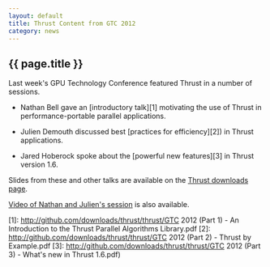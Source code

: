 ```yaml
---
layout: default
title: Thrust Content from GTC 2012
category: news
---
```

## {{ page.title }} ##

Last week's GPU Technology Conference featured Thrust in a number of sessions.

  * Nathan Bell gave an [introductory talk][1] motivating the use of Thrust in performance-portable parallel applications.

  * Julien Demouth discussed best [practices for efficiency][2]) in Thrust applications.

  * Jared Hoberock spoke about the [powerful new features][3] in Thrust version 1.6.

Slides from these and other talks are available on the [Thrust downloads page](http://github.com/thrust/thrust/downloads).

[Video of Nathan and Julien's session](http://nvidia.fullviewmedia.com/gtc2012/0515-A3-S0602.html) is also available.

  [1]: http://github.com/downloads/thrust/thrust/GTC 2012 (Part 1) - An Introduction to the Thrust Parallel Algorithms Library.pdf
  [2]: http://github.com/downloads/thrust/thrust/GTC 2012 (Part 2) - Thrust by Example.pdf
  [3]: http://github.com/downloads/thrust/thrust/GTC 2012 (Part 3) - What's new in Thrust 1.6.pdf)

